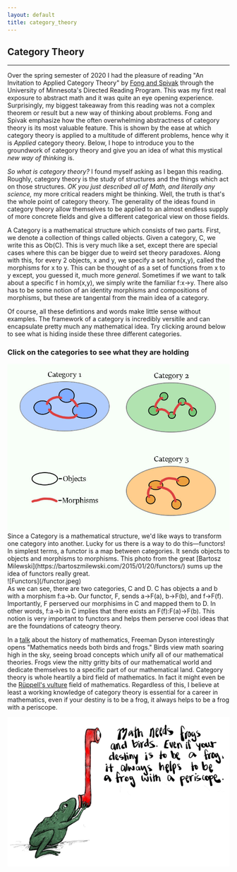```yaml
---
layout: default
title: category_theory
---
```

<script language="javascript">
    function cat1() {
	     document.getElementById("category_game").setAttribute("usemap", "#notHome");
	     document.getElementById("category_game").src = "/Category-1.jpg";

    }
    function cat2() {
             document.getElementById("category_game").setAttribute("usemap", "#notHome");
	     document.getElementById("category_game").src = "/Category-2.jpg";

    }
    function cat3() {
	     document.getElementById("category_game").setAttribute("usemap", "#notHome");
	     document.getElementById("category_game").src = "/Category-3.jpg";

    }
    function home() {
	     document.getElementById("category_game").src = "/game_home.jpg";
	     document.getElementById("category_game").setAttribute("usemap","#home");
}
</script>

<map name="home">
    <area target="_blank" alt="What could it be????" title="What could it be????" nohref coords="45,28,364,242" shape="rect" onClick="cat1()">
    <area target="_blank" alt="Hmm wonder what this one is..." title="Hmm wonder what this one is..." nohref coords="423,246,757,27" shape="rect" onClick="cat2()">
    <area target="_blank" alt="Could this be it!? " title="Could this be it!? " nohref coords="424,544,752,332" shape="rect" onClick="cat3()">
</map>

<map name="notHome">
     <area target="_blank" alt="Go Back" title="Go Back" nohref coords="98,597,18,531" shape="rect" onClick="home()">
</map>

## Category Theory
___

Over the spring semester of 2020 I had the
pleasure of reading "An Invitation to Applied Category Theory" by [Fong and Spivak](arXiv:1803.05316) through
the University of Minnesota's Directed Reading Program. This was my
first real exposure to abstract math and it was quite an eye
opening experience. Surprisingly, my biggest takeaway from this reading was
not a complex theorem or result but a new way of thinking about
problems. Fong and Spivak emphasize how the often overwhelming
abstractness of category theory is its most valuable feature. This is shown by the ease at which category theory is applied to a multitude of different problems, hence why it is *Applied*
category theory. Below, I hope to introduce you to the groundwork of
category theory and give you an idea of what this mystical *new way
of thinking* is.

*So what is category theory?* I found myself asking as I began this
reading. Roughly, category theory is the study of structures and the
things which act on those structures. *OK you just described all of
Math, and literally any science,* my more critical readers might be
thinking. Well, the truth is that's the whole point of category
theory. The generality of the ideas found in category theory allow
themselves to be applied to an almost endless supply of more concrete
fields and give a different categorical view on those fields.

A Category is a mathematical structure which consists of two
parts.  First, we denote a collection of things called objects. Given a category, C, we write this as Ob(C). This
is very much like a set, except there are special cases where this can be
bigger due to weird set theory paradoxes. Along with this, for every 2
objects, x and y, we specify a set hom(x,y), called the morphisms for
x to y. This can be thought of
as a set of functions from x to y except, you guessed it, much more
*general*. Sometimes if we want to talk about a specific f in hom(x,y), we simply write the familiar f:x->y. There also has to be some notion of an identity morphisms
and compositions of morphisms, but these are tangental from the main
idea of a category.

Of course, all these defintions and words make little sense without
examples. The framework of a category is incredibly versitile and can
encapsulate pretty much any mathematical idea. Try clicking around
below to see what is hiding inside these three different categories.
<br>
### Click on the categories to see what they are holding
<img src="/game_home.jpg" class="game" usemap="#home" id="category_game">
<br>
Since a Category is a mathematical structure, we'd like ways to
transform one category into another. Lucky for us there is a way to do
this—functors! In simplest terms, a functor is a map between
categories. It sends objects to objects and morphisms to
morphisms. This photo from the great [Bartosz
Milewski](https://bartoszmilewski.com/2015/01/20/functors/) sums up
the idea of functors really great.
<br>
![Functors](/functor.jpeg)
<br>
As we can see, there are two categories, C and D. C has objects a and b
with a morphism f:a->b. Our functor, F, sends a->F(a), b->F(b), and
f->F(f). Importantly, F perserved our morphisims in C and mapped them
to D. In other words, f:a->b in C implies that there exists an
F(f):F(a)->F(b). This notion is very important to functors and helps
them perserve cool ideas that are the foundations of cateogry theory.



In a [talk](http://www.ams.org/notices/200902/rtx090200212p.pdf) about the history of mathematics, Freeman Dyson
interestingly opens "Mathematics needs both birds and frogs." Birds
view math soaring high in the sky, seeing broad concepts which unify
all of our mathematical theories. Frogs view the nitty gritty bits of
our mathematical world and dedicate themselves to a specific part of
our mathematical land. Category theory is whole heartily a bird field
of mathematics. In fact it might even be the [Rüppell's
vulture](https://en.wikipedia.org/wiki/R%C3%BCppell%27s_vulture)
field of mathematics. Regardless of this, I believe at least a working knowledge of
category theory is essential for a career in mathematics, even
if your destiny is to be a frog, it always helps to be a frog with a periscope. 

![All credit to Rose Bauer for the drawing, I have no artistic talent](/Frog.png)

